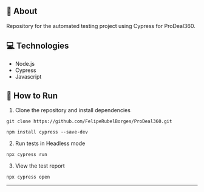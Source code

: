 ## 🤘 About

Repository for the automated testing project using Cypress for ProDeal360.

## 💻 Technologies
- Node.js
- Cypress
- Javascript


## 🤖 How to Run

1. Clone the repository and install dependencies
```
git clone https://github.com/FelipeRubelBorges/ProDeal360.git
```
```
npm install cypress --save-dev
```

2. Run tests in Headless mode
```
npx cypress run
```

3. View the test report
```
npx cypress open
```

<hr>
